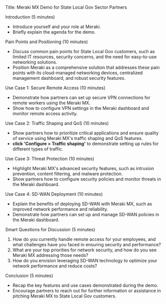 Title: Meraki MX Demo for State Local Gov Sector Partners

Introduction (5 minutes)
- Introduce yourself and your role at Meraki.
- Briefly explain the agenda for the demo.

Pain Points and Positioning (10 minutes)
- Discuss common pain points for State Local Gov customers, such as limited IT resources, security concerns, and the need for easy-to-use networking solutions.
- Position Meraki as a comprehensive solution that addresses these pain points with its cloud-managed networking devices, centralized management dashboard, and robust security features.

Use Case 1: Secure Remote Access (10 minutes)
- Demonstrate how partners can set up secure VPN connections for remote workers using the Meraki MX.
- Show how to configure VPN settings in the Meraki dashboard and monitor remote access activity.

Use Case 2: Traffic Shaping and QoS (10 minutes)
- Show partners how to prioritize critical applications and ensure quality of service using Meraki MX's traffic shaping and QoS features.
- **click 'Configure > Traffic shaping'** to demonstrate setting up rules for different types of traffic.

Use Case 3: Threat Protection (10 minutes)
- Highlight Meraki MX's advanced security features, such as intrusion prevention, content filtering, and malware protection.
- Show partners how to configure security policies and monitor threats in the Meraki dashboard.

Use Case 4: SD-WAN Deployment (10 minutes)
- Explain the benefits of deploying SD-WAN with Meraki MX, such as improved network performance and reliability.
- Demonstrate how partners can set up and manage SD-WAN policies in the Meraki dashboard.

Smart Questions for Discussion (5 minutes)
1. How do you currently handle remote access for your employees, and what challenges have you faced in ensuring security and performance?
2. What are your top priorities for network security, and how do you see Meraki MX addressing those needs?
3. How do you envision leveraging SD-WAN technology to optimize your network performance and reduce costs?

Conclusion (5 minutes)
- Recap the key features and use cases demonstrated during the demo.
- Encourage partners to reach out for further information or assistance in pitching Meraki MX to State Local Gov customers.